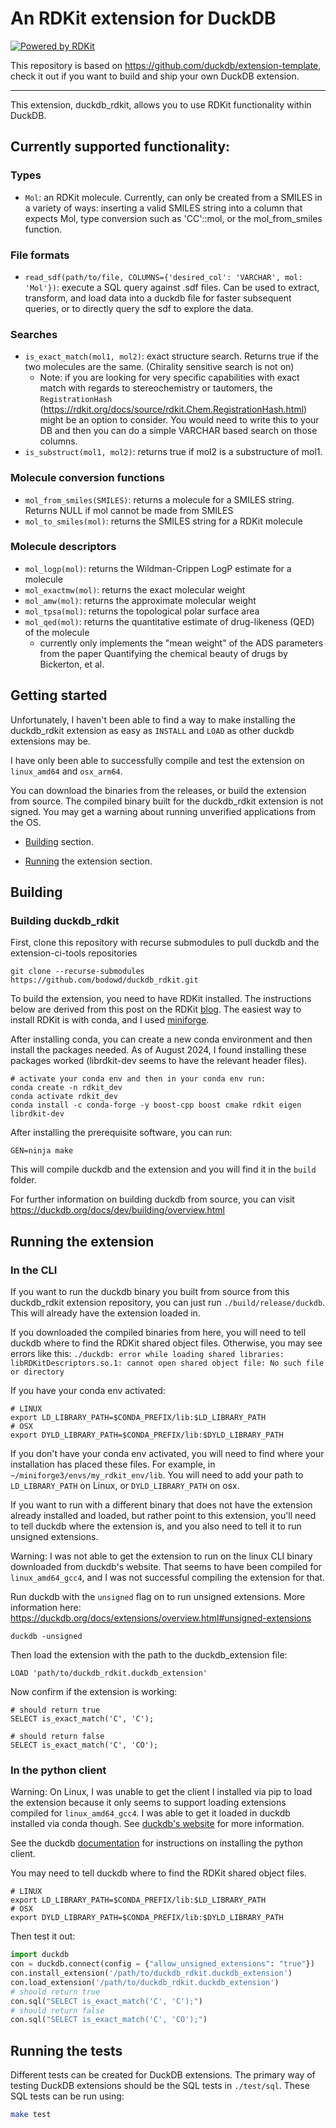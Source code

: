 # An RDKit extension for DuckDB

[![Powered by RDKit](https://img.shields.io/badge/Powered%20by-RDKit-3838ff.svg?logo=data:image/png;base64,iVBORw0KGgoAAAANSUhEUgAAABAAAAAQBAMAAADt3eJSAAAABGdBTUEAALGPC/xhBQAAACBjSFJNAAB6JgAAgIQAAPoAAACA6AAAdTAAAOpgAAA6mAAAF3CculE8AAAAFVBMVEXc3NwUFP8UPP9kZP+MjP+0tP////9ZXZotAAAAAXRSTlMAQObYZgAAAAFiS0dEBmFmuH0AAAAHdElNRQfmAwsPGi+MyC9RAAAAQElEQVQI12NgQABGQUEBMENISUkRLKBsbGwEEhIyBgJFsICLC0iIUdnExcUZwnANQWfApKCK4doRBsKtQFgKAQC5Ww1JEHSEkAAAACV0RVh0ZGF0ZTpjcmVhdGUAMjAyMi0wMy0xMVQxNToyNjo0NyswMDowMDzr2J4AAAAldEVYdGRhdGU6bW9kaWZ5ADIwMjItMDMtMTFUMTU6MjY6NDcrMDA6MDBNtmAiAAAAAElFTkSuQmCC)](https://www.rdkit.org/)

This repository is based on https://github.com/duckdb/extension-template, check it out if you want to build and ship your own DuckDB extension.

---

This extension, duckdb_rdkit, allows you to use RDKit functionality within DuckDB.

## Currently supported functionality:

### Types

- `Mol`: an RDKit molecule. Currently, can only be created from a SMILES in a variety of ways: inserting a valid SMILES
  string into a column that expects Mol, type conversion such as 'CC'::mol, or the mol_from_smiles function.

### File formats

- `read_sdf(path/to/file, COLUMNS={'desired_col': 'VARCHAR', mol: 'Mol'})`: execute
  a SQL query against .sdf files. Can be used to extract, transform, and load data
  into a duckdb file for faster subsequent queries, or to directly query the
  sdf to explore the data.

### Searches

- `is_exact_match(mol1, mol2)`: exact structure search. Returns true if the two molecules are the same. (Chirality sensitive search is not on)
  - Note: if you are looking for very specific capabilities with exact match with regards
    to stereochemistry or tautomers, the `RegistrationHash` (https://rdkit.org/docs/source/rdkit.Chem.RegistrationHash.html)
    might be an option to consider. You would need to write this to your DB and
    then you can do a simple VARCHAR based search on those columns.
- `is_substruct(mol1, mol2)`: returns true if mol2 is a substructure of mol1.

### Molecule conversion functions

- `mol_from_smiles(SMILES)`: returns a molecule for a SMILES string. Returns NULL if mol cannot be made from SMILES
- `mol_to_smiles(mol)`: returns the SMILES string for a RDKit molecule

### Molecule descriptors

- `mol_logp(mol)`: returns the Wildman-Crippen LogP estimate for a molecule
- `mol_exactmw(mol)`: returns the exact molecular weight
- `mol_amw(mol)`: returns the approximate molecular weight
- `mol_tpsa(mol)`: returns the topological polar surface area
- `mol_qed(mol)`: returns the quantitative estimate of drug-likeness (QED) of the molecule
  - currently only implements the "mean weight" of the ADS parameters from the paper Quantifying the chemical beauty of drugs by Bickerton, et al.

## Getting started

Unfortunately, I haven't been able to find a way to make installing the duckdb_rdkit
extension as easy as `INSTALL` and `LOAD` as other duckdb
extensions may be.

I have only been able to successfully compile and test the extension on `linux_amd64`
and `osx_arm64`.

You can download the binaries from the releases, or build the extension from source.
The compiled binary built for the duckdb_rdkit extension is not signed. You may get
a warning about running unverified applications from the OS.

- [Building](#building) section.

- [Running](#running) the extension section.

## <a name="building"></a>Building

### Building duckdb_rdkit

First, clone this repository with recurse submodules to pull duckdb and the
extension-ci-tools repositories

```shell
git clone --recurse-submodules https://github.com/bodowd/duckdb_rdkit.git
```

To build the extension, you need to have RDKit installed.
The instructions below are derived from this post on the RDKit [blog](https://greglandrum.github.io/rdkit-blog/posts/2021-07-24-setting-up-a-cxx-dev-env.html).
The easiest way to install RDKit is with conda, and I used [miniforge](https://github.com/conda-forge/miniforge).

After installing conda, you can create a new
conda environment and then install the packages needed.
As of August 2024, I found installing these packages worked (librdkit-dev seems to have the relevant header files).

```shell
# activate your conda env and then in your conda env run:
conda create -n rdkit_dev
conda activate rdkit_dev
conda install -c conda-forge -y boost-cpp boost cmake rdkit eigen librdkit-dev
```

After installing the prerequisite software, you can run:

```shell
GEN=ninja make
```

This will compile duckdb and the extension and you will find it in
the `build` folder.

For further information on building duckdb from source,
you can visit https://duckdb.org/docs/dev/building/overview.html

## <a name="running"></a> Running the extension

### In the CLI

If you want to run the duckdb binary you built from source from this
duckdb_rdkit extension repository, you can just run `./build/release/duckdb`.
This will already have the extension loaded in.

If you downloaded the compiled binaries from here, you will need to tell
duckdb where to find the RDKit shared object files. Otherwise, you may see errors like this:
`./duckdb: error while loading shared libraries: libRDKitDescriptors.so.1: cannot open shared object file: No such file or directory`

If you have your conda env activated:

```shell
# LINUX
export LD_LIBRARY_PATH=$CONDA_PREFIX/lib:$LD_LIBRARY_PATH
# OSX
export DYLD_LIBRARY_PATH=$CONDA_PREFIX/lib:$DYLD_LIBRARY_PATH
```

If you don't have your conda env activated, you will need to find where
your installation has placed these files. For example, in `~/miniforge3/envs/my_rdkit_env/lib`.
You will need to add your path to `LD_LIBRARY_PATH` on Linux, or `DYLD_LIBRARY_PATH` on osx.

If you want to run with a different binary that does not have the extension already
installed and loaded, but rather point to this extension,
you'll need to tell duckdb where the extension is, and you also need to tell
it to run unsigned extensions.

Warning: I was not able to get the extension to run on the linux CLI binary downloaded
from duckdb's website. That seems to have been compiled for `linux_amd64_gcc4`,
and I was not successful compiling the extension for that.

Run duckdb with the `unsigned` flag on to run unsigned extensions.
More information here: https://duckdb.org/docs/extensions/overview.html#unsigned-extensions

```shell
duckdb -unsigned
```

Then load the extension with the path to the duckdb_extension file:

```shell
LOAD 'path/to/duckdb_rdkit.duckdb_extension'
```

Now confirm if the extension is working:

```shell
# should return true
SELECT is_exact_match('C', 'C');

# should return false
SELECT is_exact_match('C', 'CO');
```

### In the python client

Warning: On Linux, I was unable to get the client I installed via pip to load the
extension because it only seems to support loading extensions compiled for `linux_amd64_gcc4`.
I was able to get it loaded in duckdb installed via conda though. See [duckdb's website](https://duckdb.org/docs/api/python/overview.html#:~:text=The%20DuckDB%20Python%20API%20can,requires%20Python%203.7%20or%20newer.) for
more information.

See the duckdb [documentation](https://duckdb.org/docs/api/python/overview.html#:~:text=The%20DuckDB%20Python%20API%20can,requires%20Python%203.7%20or%20newer.)
for instructions on installing the python client.

You may need to tell duckdb where to find the RDKit shared object files.

```shell
# LINUX
export LD_LIBRARY_PATH=$CONDA_PREFIX/lib:$LD_LIBRARY_PATH
# OSX
export DYLD_LIBRARY_PATH=$CONDA_PREFIX/lib:$DYLD_LIBRARY_PATH
```

Then test it out:

```python
import duckdb
con = duckdb.connect(config = {"allow_unsigned_extensions": "true"})
con.install_extension('/path/to/duckdb_rdkit.duckdb_extension')
con.load_extension('/path/to/duckdb_rdkit.duckdb_extension')
# should return true
con.sql("SELECT is_exact_match('C', 'C');")
# should return false
con.sql("SELECT is_exact_match('C', 'CO');")

```

## Running the tests

Different tests can be created for DuckDB extensions. The primary way of testing DuckDB extensions should be the SQL tests in `./test/sql`. These SQL tests can be run using:

```sh
make test
```
